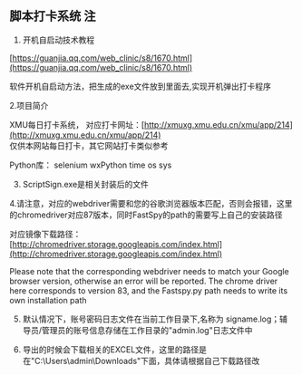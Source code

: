 ## 脚本打卡系统  注

1. 开机自启动技术教程

[https://guanjia.qq.com/web_clinic/s8/1670.html](https://guanjia.qq.com/web_clinic/s8/1670.html)

软件开机自启动方法，把生成的exe文件放到里面去,实现开机弹出打卡程序

2.项目简介

XMU每日打卡系统， 对应打卡网址：[http://xmuxg.xmu.edu.cn/xmu/app/214](http://xmuxg.xmu.edu.cn/xmu/app/214)   
仅供本网站每日打卡，其它网站打卡类似参考

Python库： selenium   wxPython   time    os   sys

3. ScriptSign.exe是相关封装后的文件

4.请注意，对应的webdriver需要和您的谷歌浏览器版本匹配，否则会报错，这里的chromedriver对应87版本，同时FastSpy的path的需要写上自己的安装路径

对应镜像下载路径： [http://chromedriver.storage.googleapis.com/index.html](http://chromedriver.storage.googleapis.com/index.html)

Please note that the corresponding webdriver needs to match your Google browser version, otherwise an error will be reported. The chrome driver here corresponds to version 83, and the Fastspy.py path needs to write its own installation path

5. 默认情况下，账号密码日志文件在当前工作目录下,名称为 signame.log；辅导员/管理员的账号信息存储在工作目录的"admin.log"日志文件中

6. 导出的时候会下载相关的EXCEL文件，这里的路径是在"C:\Users\admin\Downloads"下面，具体请根据自己下载路径改